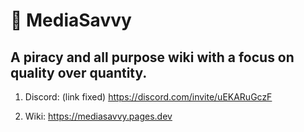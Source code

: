# 📃 MediaSavvy
## A piracy and all purpose wiki with a focus on quality over quantity.

1. Discord: (link fixed) https://discord.com/invite/uEKARuGczF 

2. Wiki: https://mediasavvy.pages.dev
